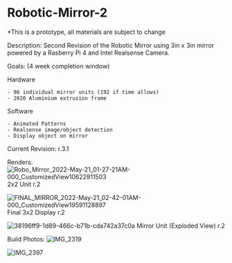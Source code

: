 # Robotic-Mirror-2

*This is a prototype, all materials are subject to change

Description:
Second Revision of the Robotic Mirror using 3in x 3in mirror powered by a Rasberry Pi 4 and Intel Realsense Camera.

Goals: (4 week completion window)
 
 Hardware
    
    - 96 individual mirror units (192 if time allows)
    - 2020 Aluminium extrusion frame
    
  Software
    
    - Animated Patterns
    - Realsense image/object detection
    - Display object on mirror
   
Current Revision: r.3.1

Renders:
![Robo_Mirror_2022-May-21_01-27-21AM-000_CustomizedView10622911503](https://user-images.githubusercontent.com/97418292/169629848-6709e4ac-7f3f-4dc8-9f01-6edbc47f066b.png)
2x2 Unit r.2

![FINAL_MIRROR_2022-May-21_02-42-01AM-000_CustomizedView19591128897](https://user-images.githubusercontent.com/97418292/169631268-afaa8e9b-852d-4c5b-925e-038bd0e2288f.png)
Final 3x2 Display r.2

![38196ff9-1d89-466c-b71b-cda742a37c0a](https://user-images.githubusercontent.com/97418292/169636792-af4ad783-ea76-4904-8855-771e596e31df.PNG)
Mirror Unit (Exploded View) r.2

Build Photos:
![IMG_2319](https://user-images.githubusercontent.com/97418292/209269826-785c0554-9eb9-4e21-b47f-343422e1181f.jpeg)

![IMG_2397](https://user-images.githubusercontent.com/97418292/209269912-2be2f5d8-4e43-456d-8fe9-2f3ffbd4351d.jpeg)

